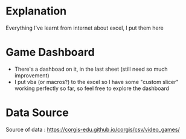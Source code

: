 # Explanation
Everything I've learnt from internet about excel, I put them here

# Game Dashboard
- There's a dashboad on it, in the last sheet (still need so much improvement)
- I put vba (or macros?) to the excel so I have some "custom slicer" working perfectly so far, so feel free to explore the dashboard

# Data Source
Source of data : https://corgis-edu.github.io/corgis/csv/video_games/
